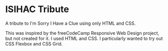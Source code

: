 # ISIHAC Tribute

A tribute to I'm Sorry I Have a Clue using only HTML and CSS.

This was inspired by the freeCodeCamp Responsive Web Design project, but not created for it. I used HTML and CSS. I particularly wanted to try out CSS Flexbox and CSS Grid.
